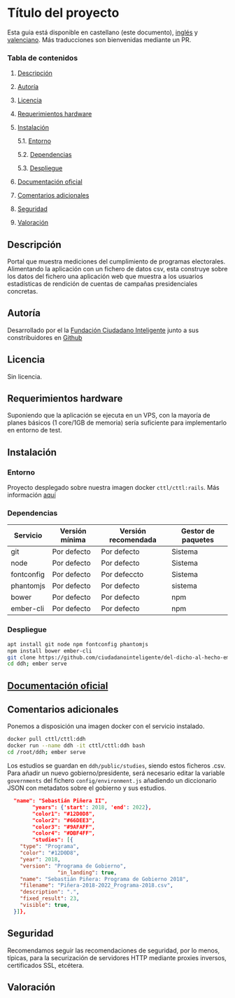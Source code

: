 # Título del proyecto

Esta guia está disponible en castellano (este documento), [inglés](README_en.md) y [valenciano](README_cat.md). Más traducciones son bienvenidas mediante un PR.

### Tabla de contenidos
1. [ Descripción ](#desc)
2. [ Autoría ](#authorship)
3. [ Licencia ](#license)
4. [ Requerimientos hardware ](#reqs)
5. [ Instalación ](#install)

	5.1. [ Entorno ](#env) 
	
	5.2. [ Dependencias ](#deps)
	
	5.3. [ Despliegue ](#deploy)


	
6. [ Documentación oficial ](#docs)
7. [ Comentarios adicionales ](#comms)
8. [ Seguridad ](#sec)
9. [ Valoración ](#val)

<a name="desc"></a>
## Descripción
Portal que muestra mediciones del cumplimiento de programas electorales. Alimentando la aplicación con un fichero de datos csv, esta construye sobre los datos del fichero una aplicación web que muestra a los usuarios estadísticas de rendición de cuentas de campañas presidenciales concretas.

<a name="authorship"></a>
## Autoría
Desarrollado por el la [Fundación Ciudadano Inteligente](https://ciudadaniai.org/) junto a sus constribuidores en [Github](https://github.com/ciudadanointeligente/del-dicho-al-hecho-ember)
<a name="license"></a>
## Licencia
Sin licencia.

<a name="reqs"></a>
## Requerimientos hardware
Suponiendo que la aplicación se ejecuta en un VPS, con la mayoría de planes básicos (1 core/1GB de memoria) sería suficiente para implementarlo en entorno de test.
<a name="install"></a>
## Instalación
<a name="env"></a>
### Entorno
Proyecto desplegado sobre nuestra imagen docker `cttl/cttl:rails`. Más información [aquí]()
<a name="deps"></a>
### Dependencias

|Servicio|Versión mínima|Versión recomendada|Gestor de paquetes|
|--------|--------------|-------------------|------------------|
|git|Por defecto|Por defecto|Sistema|
|node|Por defecto|Por defecto|Sistema|
|fontconfig|Por defecto|Por defeccto|Sistema|
|phantomjs|Por defecto|Por defecto|sistema
|bower|Por defecto|Por defecto|npm|
|ember-cli|Por defecto|Por defecto|npm

<a name="deploy"></a>
### Despliegue
```bash
apt install git node npm fontconfig phantomjs
npm install bower ember-cli
git clone https://github.com/ciudadanointeligente/del-dicho-al-hecho-ember ddh
cd ddh; ember serve
```
<a name="docs"></a>
## [Documentación oficial](https://github.com/ciudadanointeligente/del-dicho-al-hecho-ember)

<a name="comms"></a>
## Comentarios adicionales
Ponemos a disposición una imagen docker con el servicio instalado.
```bash
docker pull cttl/cttl:ddh
docker run --name ddh -it cttl/cttl:ddh bash
cd /root/ddh; ember serve
```

Los estudios se guardan en `ddh/public/studies`, siendo estos ficheros .csv.
Para añadir un nuevo gobierno/presidente, será necesario editar la variable `governments` del fichero `config/environment.js` añadiendo un diccionario JSON con metadatos sobre el gobierno y sus estudios.

```json
  "name": "Sebastián Piñera II",
        "years": {'start': 2018, 'end': 2022},
        "color1": "#12D0D8",
        "color2": "#66DEE3",
        "color3": "#9AFAFF",
        "color4": "#DBF4FF",
        "studies": [{
    "type": "Programa",
    "color": "#12D0D8",
    "year": 2018,
    "version": "Programa de Gobierno",
                "in_landing": true,
    "name": "Sebastián Piñera: Programa de Gobierno 2018",
    "filename": "Piñera-2018-2022_Programa-2018.csv",
    "description": ".",
    "fixed_result": 23,
    "visible": true,
  }]},

```
<a name="sec"></a>
## Seguridad
Recomendamos seguir las recomendaciones de seguridad, por lo menos, típicas, para la securización de servidores HTTP mediante proxies inversos, certificados SSL, etcétera.
<a name="val"></a>
## Valoración